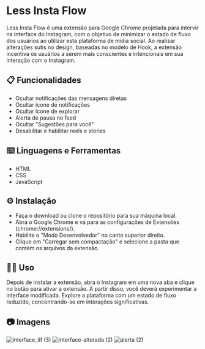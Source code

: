 # Less Insta Flow

Less Insta Flow é uma extensão para Google Chrome projetada para intervir na interface do Instagram, com o objetivo de minimizar o estado de fluxo dos usuários ao utilizar esta plataforma de mídia social. Ao realizar alterações sutis no design, baseadas no modelo de Hook, a extensão incentiva os usuários a serem mais conscientes e intencionais em sua interação com o Instagram.

## 📋 Funcionalidades
- Ocultar notificações das mensagens diretas
- Ocultar ícone de notificações
- Ocultar ícone de explorar
- Alerta de pausa no feed
- Ocultar "Sugestões para você"
- Desabilitar e habilitar reels e stories

## ⌨️ Linguagens e Ferramentas
- HTML
- CSS
- JavaScript

## ⚙️ Instalação
- Faça o download ou clone o repositório para sua máquina local.
- Abra o Google Chrome e vá para as configurações de Extensões (chrome://extensions/).
- Habilite o "Modo Desenvolvedor" no canto superior direito.
- Clique em "Carregar sem compactação" e selecione a pasta que contém os arquivos da extensão.

## 👩‍💻 Uso
Depois de instalar a extensão, abra o Instagram em uma nova aba e clique no botão para ativar a extensão. A partir disso, você deverá experimentar a interface modificada. Explore a plataforma com um estado de fluxo reduzido, concentrando-se em interações significativas.

## 📷 Imagens 
![interface_lif (3)](https://github.com/alicecabral/less-insta-flow/assets/64849779/890e7ecf-dbf4-464e-86ef-c0cc9e097955)
![interface-alterada (2)](https://github.com/alicecabral/less-insta-flow/assets/64849779/3def9cf9-d8c8-44b9-b1e7-124e761a14b8)
![alerta (2)](https://github.com/alicecabral/less-insta-flow/assets/64849779/99457efd-ef29-4ac2-8b25-3dad03ecbed7)
